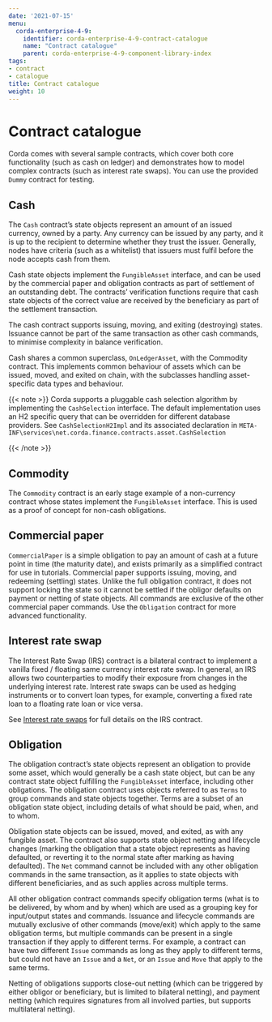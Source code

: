 ```yaml
---
date: '2021-07-15'
menu:
  corda-enterprise-4-9:
    identifier: corda-enterprise-4-9-contract-catalogue
    name: "Contract catalogue"
    parent: corda-enterprise-4-9-component-library-index
tags:
- contract
- catalogue
title: Contract catalogue
weight: 10
---
```



# Contract catalogue

Corda comes with several sample contracts, which cover both core functionality (such as cash on ledger) and
demonstrates how to model complex contracts (such as interest rate swaps). You can use the provided `Dummy` contract for testing.


## Cash

The `Cash` contract’s state objects represent an amount of an issued currency, owned by a party. Any currency
can be issued by any party, and it is up to the recipient to determine whether they trust the issuer. Generally, nodes
have criteria (such as a whitelist) that issuers must fulfil before the node accepts cash from them.

Cash state objects implement the `FungibleAsset` interface, and can be used by the commercial paper and obligation
contracts as part of settlement of an outstanding debt. The contracts’ verification functions require that cash state
objects of the correct value are received by the beneficiary as part of the settlement transaction.

The cash contract supports issuing, moving, and exiting (destroying) states. Issuance cannot be part
of the same transaction as other cash commands, to minimise complexity in balance verification.

Cash shares a common superclass, `OnLedgerAsset`, with the Commodity contract. This implements common behaviour of
assets which can be issued, moved, and exited on chain, with the subclasses handling asset-specific data types and
behaviour.

{{< note >}}
Corda supports a pluggable cash selection algorithm by implementing the `CashSelection` interface.
The default implementation uses an H2 specific query that can be overridden for different database providers.
See `CashSelectionH2Impl` and its associated declaration in
`META-INF\services\net.corda.finance.contracts.asset.CashSelection`

{{< /note >}}

## Commodity

The `Commodity` contract is an early stage example of a non-currency contract whose states implement the `FungibleAsset`
interface. This is used as a proof of concept for non-cash obligations.


## Commercial paper

`CommercialPaper` is a simple obligation to pay an amount of cash at a future point in time (the maturity
date), and exists primarily as a simplified contract for use in tutorials. Commercial paper supports issuing, moving,
and redeeming (settling) states. Unlike the full obligation contract, it does not support locking the state so it cannot
be settled if the obligor defaults on payment or netting of state objects. All commands are exclusive of the other
commercial paper commands. Use the `Obligation` contract for more advanced functionality.


## Interest rate swap

The Interest Rate Swap (IRS) contract is a bilateral contract to implement a vanilla fixed / floating same currency
interest rate swap. In general, an IRS allows two counterparties to modify their exposure from changes in the underlying
interest rate. Interest rate swaps can be used as hedging instruments or to convert loan types, for example, converting a fixed rate loan to a floating rate loan or vice versa.

See [Interest rate swaps](../../../../../en/platform/corda/4.9/enterprise/contract-irs.md) for full details on the IRS contract.


## Obligation

The obligation contract’s state objects represent an obligation to provide some asset, which would generally be a
cash state object, but can be any contract state object fulfilling the `FungibleAsset` interface, including other
obligations. The obligation contract uses objects referred to as `Terms` to group commands and state objects together.
Terms are a subset of an obligation state object, including details of what should be paid, when, and to whom.

Obligation state objects can be issued, moved, and exited, as with any fungible asset. The contract also supports state
object netting and lifecycle changes (marking the obligation that a state object represents as having defaulted, or
reverting it to the normal state after marking as having defaulted). The `Net` command cannot be included with any
other obligation commands in the same transaction, as it applies to state objects with different beneficiaries, and
as such applies across multiple terms.

All other obligation contract commands specify obligation terms (what is to be delivered, by whom and by when)
which are used as a grouping key for input/output states and commands. Issuance and lifecycle commands are mutually
exclusive of other commands (move/exit) which apply to the same obligation terms, but multiple commands can be present
in a single transaction if they apply to different terms. For example, a contract can have two different `Issue`
commands as long as they apply to different terms, but could not have an `Issue` and a `Net`, or an `Issue` and
`Move` that apply to the same terms.

Netting of obligations supports close-out netting (which can be triggered by either obligor or beneficiary, but is
limited to bilateral netting), and payment netting (which requires signatures from all involved parties, but supports
multilateral netting).
